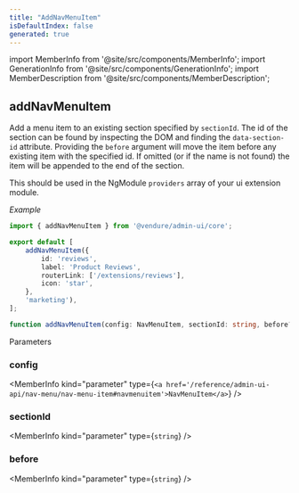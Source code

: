 ```yaml
---
title: "AddNavMenuItem"
isDefaultIndex: false
generated: true
---
```

<!-- This file was generated from the Vendure source. Do not modify. Instead, re-run the "docs:build" script -->
import MemberInfo from '@site/src/components/MemberInfo';
import GenerationInfo from '@site/src/components/GenerationInfo';
import MemberDescription from '@site/src/components/MemberDescription';


## addNavMenuItem

<GenerationInfo sourceFile="packages/admin-ui/src/lib/core/src/extension/add-nav-menu-item.ts" sourceLine="66" packageName="@vendure/admin-ui" />

Add a menu item to an existing section specified by `sectionId`. The id of the section
can be found by inspecting the DOM and finding the `data-section-id` attribute.
Providing the `before` argument will move the item before any existing item with the specified id.
If omitted (or if the name is not found) the item will be appended to the
end of the section.

This should be used in the NgModule `providers` array of your ui extension module.

*Example*

```ts title="providers.ts"
import { addNavMenuItem } from '@vendure/admin-ui/core';

export default [
    addNavMenuItem({
        id: 'reviews',
        label: 'Product Reviews',
        routerLink: ['/extensions/reviews'],
        icon: 'star',
    },
    'marketing'),
];
```

```ts title="Signature"
function addNavMenuItem(config: NavMenuItem, sectionId: string, before?: string): void
```
Parameters

### config

<MemberInfo kind="parameter" type={`<a href='/reference/admin-ui-api/nav-menu/nav-menu-item#navmenuitem'>NavMenuItem</a>`} />

### sectionId

<MemberInfo kind="parameter" type={`string`} />

### before

<MemberInfo kind="parameter" type={`string`} />


